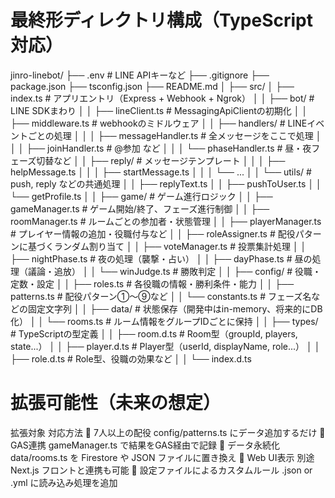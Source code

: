 
# 最終形ディレクトリ構成（TypeScript対応）
jinro-linebot/
├── .env                          # LINE APIキーなど
├── .gitignore
├── package.json
├── tsconfig.json
├── README.md
│
├── src/
│   ├── index.ts                  # アプリエントリ（Express + Webhook + Ngrok）
│
│   ├── bot/                      # LINE SDKまわり
│   │   ├── lineClient.ts         # MessagingApiClientの初期化
│   │   ├── middleware.ts         # webhookのミドルウェア
│   │   ├── handlers/             # LINEイベントごとの処理
│   │   │   ├── messageHandler.ts # 全メッセージをここで処理
│   │   │   ├── joinHandler.ts    # @参加 など
│   │   │   └── phaseHandler.ts   # 昼・夜フェーズ切替など
│   │   ├── reply/                # メッセージテンプレート
│   │   │   ├── helpMessage.ts
│   │   │   ├── startMessage.ts
│   │   │   └── ...
│   │   └── utils/                # push, reply などの共通処理
│   │       ├── replyText.ts
│   │       ├── pushToUser.ts
│   │       └── getProfile.ts
│
│   ├── game/                     # ゲーム進行ロジック
│   │   ├── gameManager.ts        # ゲーム開始/終了、フェーズ進行制御
│   │   ├── roomManager.ts        # ルームごとの参加者・状態管理
│   │   ├── playerManager.ts      # プレイヤー情報の追加・役職付与など
│   │   ├── roleAssigner.ts       # 配役パターンに基づくランダム割り当て
│   │   ├── voteManager.ts        # 投票集計処理
│   │   ├── nightPhase.ts         # 夜の処理（襲撃・占い）
│   │   ├── dayPhase.ts           # 昼の処理（議論・追放）
│   │   └── winJudge.ts           # 勝敗判定
│
│   ├── config/                   # 役職・定数・設定
│   │   ├── roles.ts              # 各役職の情報・勝利条件・能力
│   │   ├── patterns.ts           # 配役パターン①〜⑨など
│   │   └── constants.ts          # フェーズ名などの固定文字列
│
│   ├── data/                     # 状態保存（開発中はin-memory、将来的にDB化）
│   │   └── rooms.ts              # ルーム情報をグループIDごとに保持
│
│   ├── types/                    # TypeScriptの型定義
│   │   ├── room.d.ts             # Room型（groupId, players, state...）
│   │   ├── player.d.ts           # Player型（userId, displayName, role...）
│   │   ├── role.d.ts             # Role型、役職の効果など
│   │   └── index.d.ts

# 拡張可能性（未来の想定）
拡張対象	対応方法
🔸 7人以上の配役	config/patterns.ts にデータ追加するだけ
🔸 GAS連携	gameManager.ts で結果をGAS経由で記録
🔸 データ永続化	data/rooms.ts を Firestore や JSON ファイルに置き換え
🔸 Web UI表示	別途 Next.js フロントと連携も可能
🔸 設定ファイルによるカスタムルール	.json or .yml に読み込み処理を追加